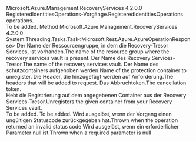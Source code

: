 <Type Name="IRegisteredIdentitiesOperations" FullName="Microsoft.Azure.Management.RecoveryServices.IRegisteredIdentitiesOperations">
  <TypeSignature Language="C#" Value="public interface IRegisteredIdentitiesOperations" />
  <TypeSignature Language="ILAsm" Value=".class public interface auto ansi abstract IRegisteredIdentitiesOperations" />
  <TypeSignature Language="DocId" Value="T:Microsoft.Azure.Management.RecoveryServices.IRegisteredIdentitiesOperations" />
  <TypeSignature Language="VB.NET" Value="Public Interface IRegisteredIdentitiesOperations" />
  <TypeSignature Language="F#" Value="type IRegisteredIdentitiesOperations = interface" />
  <AssemblyInfo>
    <AssemblyName>Microsoft.Azure.Management.RecoveryServices</AssemblyName>
    <AssemblyVersion>4.2.0.0</AssemblyVersion>
  </AssemblyInfo>
  <Interfaces />
  <Docs>
    <summary>
            <span data-ttu-id="4e91b-101">RegisteredIdentitiesOperations-Vorgänge.</span><span class="sxs-lookup"><span data-stu-id="4e91b-101">RegisteredIdentitiesOperations operations.</span></span>
            </summary>
    <remarks>To be added.</remarks>
  </Docs>
  <Members>
    <Member MemberName="DeleteWithHttpMessagesAsync">
      <MemberSignature Language="C#" Value="public System.Threading.Tasks.Task&lt;Microsoft.Rest.Azure.AzureOperationResponse&gt; DeleteWithHttpMessagesAsync (string resourceGroupName, string vaultName, string identityName, System.Collections.Generic.Dictionary&lt;string,System.Collections.Generic.List&lt;string&gt;&gt; customHeaders = null, System.Threading.CancellationToken cancellationToken = null);" />
      <MemberSignature Language="ILAsm" Value=".method public hidebysig newslot virtual instance class System.Threading.Tasks.Task`1&lt;class Microsoft.Rest.Azure.AzureOperationResponse&gt; DeleteWithHttpMessagesAsync(string resourceGroupName, string vaultName, string identityName, class System.Collections.Generic.Dictionary`2&lt;string, class System.Collections.Generic.List`1&lt;string&gt;&gt; customHeaders, valuetype System.Threading.CancellationToken cancellationToken) cil managed" />
      <MemberSignature Language="DocId" Value="M:Microsoft.Azure.Management.RecoveryServices.IRegisteredIdentitiesOperations.DeleteWithHttpMessagesAsync(System.String,System.String,System.String,System.Collections.Generic.Dictionary{System.String,System.Collections.Generic.List{System.String}},System.Threading.CancellationToken)" />
      <MemberSignature Language="F#" Value="abstract member DeleteWithHttpMessagesAsync : string * string * string * System.Collections.Generic.Dictionary&lt;string, System.Collections.Generic.List&lt;string&gt;&gt; * System.Threading.CancellationToken -&gt; System.Threading.Tasks.Task&lt;Microsoft.Rest.Azure.AzureOperationResponse&gt;" Usage="iRegisteredIdentitiesOperations.DeleteWithHttpMessagesAsync (resourceGroupName, vaultName, identityName, customHeaders, cancellationToken)" />
      <MemberType>Method</MemberType>
      <AssemblyInfo>
        <AssemblyName>Microsoft.Azure.Management.RecoveryServices</AssemblyName>
        <AssemblyVersion>4.2.0.0</AssemblyVersion>
      </AssemblyInfo>
      <ReturnValue>
        <ReturnType>System.Threading.Tasks.Task&lt;Microsoft.Rest.Azure.AzureOperationResponse&gt;</ReturnType>
      </ReturnValue>
      <Parameters>
        <Parameter Name="resourceGroupName" Type="System.String" />
        <Parameter Name="vaultName" Type="System.String" />
        <Parameter Name="identityName" Type="System.String" />
        <Parameter Name="customHeaders" Type="System.Collections.Generic.Dictionary&lt;System.String,System.Collections.Generic.List&lt;System.String&gt;&gt;" />
        <Parameter Name="cancellationToken" Type="System.Threading.CancellationToken" />
      </Parameters>
      <Docs>
        <param name="resourceGroupName">
            <span data-ttu-id="4e91b-102">Der Name der Ressourcengruppe, in dem die Recovery-Tresor Services, ist vorhanden.</span><span class="sxs-lookup"><span data-stu-id="4e91b-102">The name of the resource group where the recovery services vault is present.</span></span>
            </param>
        <param name="vaultName">
            <span data-ttu-id="4e91b-103">Der Name des Recovery Services-Tresor.</span><span class="sxs-lookup"><span data-stu-id="4e91b-103">The name of the recovery services vault.</span></span>
            </param>
        <param name="identityName">
            <span data-ttu-id="4e91b-104">Der Name des schutzcontainers aufgehoben werden.</span><span class="sxs-lookup"><span data-stu-id="4e91b-104">Name of the protection container to unregister.</span></span>
            </param>
        <param name="customHeaders">
            <span data-ttu-id="4e91b-105">Die Header, die hinzugefügt werden auf Anforderung.</span><span class="sxs-lookup"><span data-stu-id="4e91b-105">The headers that will be added to request.</span></span>
            </param>
        <param name="cancellationToken">
            <span data-ttu-id="4e91b-106">Das Abbruchtoken.</span><span class="sxs-lookup"><span data-stu-id="4e91b-106">The cancellation token.</span></span>
            </param>
        <summary>
            <span data-ttu-id="4e91b-107">Hebt die Registrierung auf dem angegebenen Container aus der Recovery Services-Tresor.</span><span class="sxs-lookup"><span data-stu-id="4e91b-107">Unregisters the given container from your Recovery Services vault.</span></span>
            </summary>
        <returns>To be added.</returns>
        <remarks>To be added.</remarks>
        <exception cref="T:Microsoft.Rest.Azure.CloudException">
            <span data-ttu-id="4e91b-108">Wird ausgelöst, wenn der Vorgang einen ungültigen Statuscode zurückgegeben hat.</span><span class="sxs-lookup"><span data-stu-id="4e91b-108">Thrown when the operation returned an invalid status code</span></span>
            </exception>
        <exception cref="T:Microsoft.Rest.ValidationException">
            <span data-ttu-id="4e91b-109">Wird ausgelöst, wenn ein erforderlicher Parameter null ist.</span><span class="sxs-lookup"><span data-stu-id="4e91b-109">Thrown when a required parameter is null</span></span>
            </exception>
      </Docs>
    </Member>
  </Members>
</Type>
